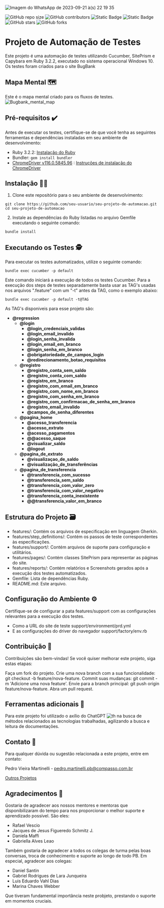 ![Imagem do WhatsApp de 2023-09-21 à(s) 22 19 35](https://github.com/pedroomartinelli/PB_Sprint6/assets/141445664/90b83e3f-6bba-4d10-8363-c9cfd048e12a)

![GitHub repo size](https://img.shields.io/github/repo-size/pedroomartinelli/PB_Sprint5)
![GitHub contributors](https://img.shields.io/github/contributors/pedroomartinelli/PB_Sprint5)
![Static Badge](https://img.shields.io/badge/Status-Development-yellow?label=Status&labelColor=black&color=yellow)
![Static Badge](https://img.shields.io/badge/Programming%20Language-Ruby3.2.2-red?logo=ruby&label=Programming%20Language&labelColor=black&color=red) 
![GitHub stars](https://img.shields.io/github/stars/pedroomartinelli/PB_Sprint5?style=social)
![GitHub forks](https://img.shields.io/github/forks/pedroomartinelli/PB_Sprint5?style=social)

# Projeto de Automação de Testes

Este projeto é uma automação de testes utilizando Cucumber, SitePrism e Capybara em Ruby 3.2.2, executado no sistema operacional Windows 10. Os testes foram criados para o site BugBank

## Mapa Mental 🗺️
Este é o mapa mental criado para os fluxos de testes.
![Bugbank_mental_map](https://github.com/pedroomartinelli/PB_Sprint6/assets/141445664/b73e134d-b921-47d4-ba70-ec65211fa00f)

## Pré-requisitos ✔️

Antes de executar os testes, certifique-se de que você tenha as seguintes ferramentas e dependências instaladas em seu ambiente de desenvolvimento:

- Ruby 3.2.2: [Instalação do Ruby](https://www.ruby-lang.org/pt/documentation/installation/)
- Bundler: `gem install bundler`
- [ChromeDriver v116.0.5845.96](https://googlechromelabs.github.io/chrome-for-testing/#stable) : [Instruções de instalação do ChromeDriver](https://sites.google.com/chromium.org/driver/)

## Instalação 👨‍🔧

1. Clone este repositório para o seu ambiente de desenvolvimento:

~~~
git clone https://github.com/seu-usuario/seu-projeto-de-automacao.git
cd seu-projeto-de-automacao
~~~


2. Instale as dependências do Ruby listadas no arquivo Gemfile executando o seguinte comando:

~~~
bundle install
~~~

## Executando os Testes 🕵️
Para executar os testes automatizados, utilize o seguinte comando:

~~~
bundle exec cucumber -p default
~~~

Este comando iniciará a execução de todos os testes Cucumber. Para a execução dos steps de testes separadamente basta usar as TAG's usadas nos arquivos ".feature" com um "-t" antes da TAG, como o exemplo abaixo:

~~~
bundle exec cucumber -p default -t@TAG
~~~

As TAG's disponiveis para esse projeto são:
* **@regression**
  * **@login**
    * **@login_credenciais_validas**
    * **@login_email_invalido**
    * **@login_senha_invalida**
    * **@login_email_em_branco**
    * **@login_senha_em_branco**
    * **@obrigatoriedade_de_campos_login**
    * **@redirecionamento_botao_requisitos**
  * **@registro**
    * **@registro_conta_sem_saldo**
    * **@registro_conta_com_saldo**
    * **@registro_em_branco**
    * **@registro_com_email_em_branco**
    * **@registro_com_nome_em_branco**
    * **@registro_com_senha_em_branco**
    * **@registro_com_confirmacao_de_senha_em_branco**
    * **@registro_email_invalido**
    * **@campos_de_senha_diferentes**
  * **@pagina_home**
    * **@acesso_transferencia**
    * **@acesso_extrato**
    * **@acesso_pagamentos**
    * **@@acesso_saque**
    * **@visualizar_saldo**
    * **@logout**
  * **@pagina_de_extrato**
    * **@visualizaçao_de_saldo**
    * **@visualização_de_transferências**
  * **@pagina_de_transferencia**
    * **@transferencia_com_sucesso**
    * **@transferencia_sem_saldo**
    * **@transferencia_com_valor_zero**
    * **@transferencia_com_valor_negativo**
    * **@transferencia_conta_inexistente**
    * **@@transferencia_valor_em_branco**



## Estrutura do Projeto 🗃️ 
* features/: Contém os arquivos de especificação em linguagem Gherkin.
* features/step_definitions/: Contém os passos de teste correspondentes às especificações.
* features/support/: Contém arquivos de suporte para configuração e utilitários.
* features/pages/: Contém classes SitePrism para representar as páginas do site.
* features/reports/: Contém relatórios e Screenshots gerados após a execução dos testes automatizados.
* Gemfile: Lista de dependências Ruby.
* README.md: Este arquivo.

## Configuração do Ambiente ⚙️
Certifique-se de configurar a pata features/support com as configurações relevantes para a execução dos testes.
* Como a URL do site de teste support/environment/prd.yml
* E as configurações do driver do navegador support/factory/env.rb

## Contribuição 🤝
Contribuições são bem-vindas! Se você quiser melhorar este projeto, siga estas etapas:

Faça um fork do projeto.
Crie uma nova branch com a sua funcionalidade: git checkout -b feature/nova-feature.
Commit suas mudanças: git commit -m 'Adicione uma nova feature'.
Envie para a branch principal: git push origin feature/nova-feature.
Abra um pull request.

## Ferramentas adicionais 🔧
Para este projeto foi utilizado o axílio do ChatGPT ![th](https://github.com/pedroomartinelli/PB_Sprint6/assets/141445664/01aebb6a-6f5d-4a4f-943c-01eba2fad321)
  na busca de métodos relacionados as tecnologias trabalhadas, agilizando a busca e leitura de documentações.

## Contato 📧
Para qualquer dúvida ou sugestão relacionada a este projeto, entre em contato:

Pedro Vieira Martinelli - pedro.martinelli.pb@compasso.com.br

[Outros Projetos](https://github.com/pedroomartinelli?tab=repositories)

## Agradecimentos 🙏

Gostaria de agradecer aos nossos mentores e mentoras que disponibilizaram do tempo para nos proporcionar o melhor suporte e aprendizado possível. São eles:

* Rafael Vescio
* Jacques de Jesus Figueredo Schmitz J.
* Daniela Maffi
* Gabriella Alves Leao

Também gostaria de agradecer a todos os colegas de turma pelas boas conversas, troca de conhecimento e suporte ao longo de todo PB. Em especial, agradecer aos colegas:

* Daniel Santin
* Gabriel Rodrigues de Lara Junqueira
* Luis Eduardo Vahl Dias
* Marina Chaves Webber

Que tiveram fundamental importância neste probjeto, prestando o suporte em momentos cruciais.
